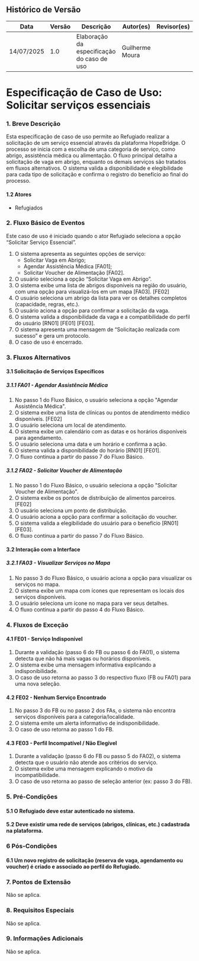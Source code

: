 ## Histórico de Versão
Data     | Versão | Descrição | Autor(es) | Revisor(es)
-------- | ------ | --------- | ----- | ---------
14/07/2025 | 1.0 | Elaboração da especificação do caso de uso | Guilherme Moura | |

# Especificação de Caso de Uso: Solicitar serviços essenciais

### 1. Breve Descrição
Esta especificação de caso de uso permite ao Refugiado realizar a solicitação de um serviço essencial através da plataforma HopeBridge. O processo se inicia com a escolha de uma categoria de serviço, como abrigo, assistência médica ou alimentação. O fluxo principal detalha a solicitação de vaga em abrigo, enquanto os demais serviços são tratados em fluxos alternativos. O sistema valida a disponibilidade e elegibilidade para cada tipo de solicitação e confirma o registro do benefício ao final do processo.

#### 1.2 Atores
- Refugiados

### 2. Fluxo Básico de Eventos
Este caso de uso é iniciado quando o ator Refugiado seleciona a opção “Solicitar Serviço Essencial”.

1.  O sistema apresenta as seguintes opções de serviço:
    * Solicitar Vaga em Abrigo;
    * Agendar Assistência Médica [FA01];
    * Solicitar Voucher de Alimentação [FA02].
2.  O usuário seleciona a opção “Solicitar Vaga em Abrigo”.
3.  O sistema exibe uma lista de abrigos disponíveis na região do usuário, com uma opção para visualizá-los em um mapa [FA03]. [FE02]
4.  O usuário seleciona um abrigo da lista para ver os detalhes completos (capacidade, regras, etc.).
5.  O usuário aciona a opção para confirmar a solicitação da vaga.
6.  O sistema valida a disponibilidade da vaga e a compatibilidade do perfil do usuário [RN01] [FE01] [FE03].
7.  O sistema apresenta uma mensagem de “Solicitação realizada com sucesso” e gera um protocolo.
8.  O caso de uso é encerrado.

### 3. Fluxos Alternativos

#### 3.1 Solicitação de Serviços Específicos

##### 3.1.1 FA01 - Agendar Assistência Médica
1.  No passo 1 do Fluxo Básico, o usuário seleciona a opção "Agendar Assistência Médica".
2.  O sistema exibe uma lista de clínicas ou pontos de atendimento médico disponíveis. [FE02]
3.  O usuário seleciona um local de atendimento.
4.  O sistema exibe um calendário com as datas e os horários disponíveis para agendamento.
5.  O usuário seleciona uma data e um horário e confirma a ação.
6.  O sistema valida a disponibilidade do horário [RN01] [FE01].
7.  O fluxo continua a partir do passo 7 do Fluxo Básico.

##### 3.1.2 FA02 - Solicitar Voucher de Alimentação
1.  No passo 1 do Fluxo Básico, o usuário seleciona a opção "Solicitar Voucher de Alimentação".
2.  O sistema exibe os pontos de distribuição de alimentos parceiros. [FE02]
3.  O usuário seleciona um ponto de distribuição.
4.  O usuário aciona a opção para confirmar a solicitação do voucher.
5.  O sistema valida a elegibilidade do usuário para o benefício [RN01] [FE03].
6.  O fluxo continua a partir do passo 7 do Fluxo Básico.

#### 3.2 Interação com a Interface

##### 3.2.1 FA03 - Visualizar Serviços no Mapa
1.  No passo 3 do Fluxo Básico, o usuário aciona a opção para visualizar os serviços no mapa.
2.  O sistema exibe um mapa com ícones que representam os locais dos serviços disponíveis.
3.  O usuário seleciona um ícone no mapa para ver seus detalhes.
4.  O fluxo continua a partir do passo 4 do Fluxo Básico.

### 4. Fluxos de Exceção

#### 4.1 FE01 - Serviço Indisponível
1.  Durante a validação (passo 6 do FB ou passo 6 do FA01), o sistema detecta que não há mais vagas ou horários disponíveis.
2.  O sistema exibe uma mensagem informativa explicando a indisponibilidade.
3.  O caso de uso retorna ao passo 3 do respectivo fluxo (FB ou FA01) para uma nova seleção.

#### 4.2 FE02 - Nenhum Serviço Encontrado
1.  No passo 3 do FB ou no passo 2 dos FAs, o sistema não encontra serviços disponíveis para a categoria/localidade.
2.  O sistema emite um alerta informativo de indisponibilidade.
3.  O caso de uso retorna ao passo 1 do FB.

#### 4.3 FE03 - Perfil Incompatível / Não Elegível
1.  Durante a validação (passo 6 do FB ou passo 5 do FA02), o sistema detecta que o usuário não atende aos critérios do serviço.
2.  O sistema exibe uma mensagem explicando o motivo da incompatibilidade.
3.  O caso de uso retorna ao passo de seleção anterior (ex: passo 3 do FB).

### 5. Pré-Condições

#### 5.1 O Refugiado deve estar autenticado no sistema.

#### 5.2 Deve existir uma rede de serviços (abrigos, clínicas, etc.) cadastrada na plataforma.

### 6 Pós-Condições

#### 6.1 Um novo registro de solicitação (reserva de vaga, agendamento ou voucher) é criado e associado ao perfil do Refugiado.

### 7. Pontos de Extensão
Não se aplica.

### 8. Requisitos Especiais
Não se aplica.

### 9. Informações Adicionais
Não se aplica.